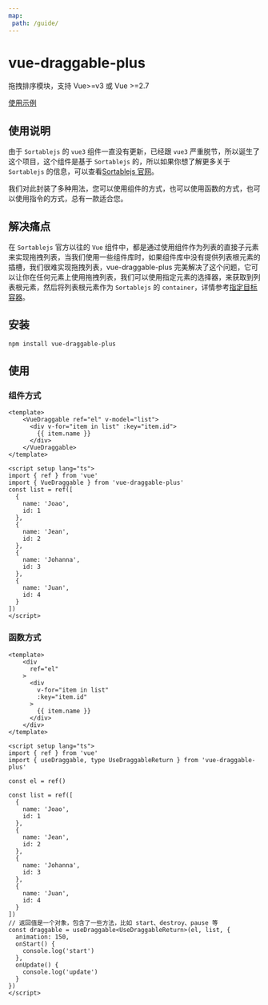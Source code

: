```yaml
---
map:
 path: /guide/
---
```

# vue-draggable-plus

拖拽排序模块，支持 Vue>=v3 或 Vue >=2.7

[使用示例](https://stackblitz.com/edit/vue-rpa7f8?file=src%2FApp.vue)

## 使用说明

由于 `Sortablejs` 的 `vue3` 组件一直没有更新，已经跟 `vue3` 严重脱节，所以诞生了这个项目，这个组件是基于 `Sortablejs` 的，所以如果你想了解更多关于 `Sortablejs` 的信息，可以查看[Sortablejs 官网](https://github.com/SortableJS/Sortable)。

我们对此封装了多种用法，您可以使用组件的方式，也可以使用函数的方式，也可以使用指令的方式，总有一款适合您。

## 解决痛点

在 `Sortablejs` 官方以往的 `Vue` 组件中，都是通过使用组件作为列表的直接子元素来实现拖拽列表，当我们使用一些组件库时，如果组件库中没有提供列表根元素的插槽，我们很难实现拖拽列表，vue-draggable-plus 完美解决了这个问题，它可以让你在任何元素上使用拖拽列表，我们可以使用指定元素的选择器，来获取到列表根元素，然后将列表根元素作为 `Sortablejs` 的 `container`，详情参考[指定目标容器](/demo/target-container/)。

## 安装

```bash
npm install vue-draggable-plus
```

## 使用

### 组件方式

```vue
<template>
    <VueDraggable ref="el" v-model="list">
      <div v-for="item in list" :key="item.id">
        {{ item.name }}
      </div>
    </VueDraggable>
</template>

<script setup lang="ts">
import { ref } from 'vue'
import { VueDraggable } from 'vue-draggable-plus'
const list = ref([
  {
    name: 'Joao',
    id: 1
  },
  {
    name: 'Jean',
    id: 2
  },
  {
    name: 'Johanna',
    id: 3
  },
  {
    name: 'Juan',
    id: 4
  }
])
</script>
```

### 函数方式

```vue
<template>
    <div
      ref="el"
    >
      <div
        v-for="item in list"
        :key="item.id"
      >
        {{ item.name }}
      </div>
    </div>
</template>

<script setup lang="ts">
import { ref } from 'vue'
import { useDraggable, type UseDraggableReturn } from 'vue-draggable-plus'

const el = ref()

const list = ref([
  {
    name: 'Joao',
    id: 1
  },
  {
    name: 'Jean',
    id: 2
  },
  {
    name: 'Johanna',
    id: 3
  },
  {
    name: 'Juan',
    id: 4
  }
])
// 返回值是一个对象，包含了一些方法，比如 start、destroy、pause 等
const draggable = useDraggable<UseDraggableReturn>(el, list, {
  animation: 150,
  onStart() {
    console.log('start')
  },
  onUpdate() {
    console.log('update')
  }
})
</script>
```

<script setup lang="ts">
import { ref } from 'vue'
import { vDraggable } from 'vue-draggable-plus'
const list = ref([
  {
    name: 'Joao',
    id: 1
  },
  {
    name: 'Jean',
    id: 2
  },
  {
    name: 'Johanna',
    id: 3
  },
  {
    name: 'Juan',
    id: 4
  }
])

function onStart() {
  console.log('start')
}

function onUpdate() {
  console.log('update')
}
</script>
```
